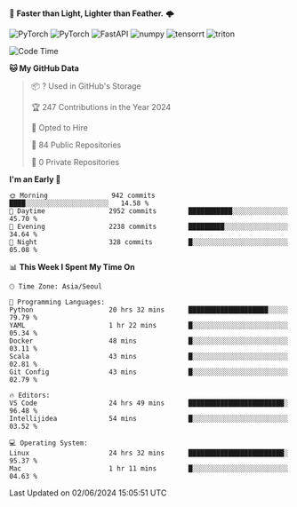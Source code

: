 :rocket: **Faster than Light, Lighter than Feather.** 🌩️

  <img alt="PyTorch" src ="https://img.shields.io/badge/PyTorch-EE4C2C.svg?&style=for-the-badge&logo=PyTorch&logoColor=white"/> <img alt="PyTorch" src ="https://img.shields.io/badge/Lightning-792EE5.svg?&style=for-the-badge&logo=PyTorch Lightning&logoColor=white"/> <img alt="FastAPI" src ="https://img.shields.io/badge/FastAPI-3E8E84.svg?&style=for-the-badge&logo=FastAPI&logoColor=white"/> <img alt="numpy" src ="https://img.shields.io/badge/NumPy-013243.svg?&style=for-the-badge&logo=NumPy&logoColor=white"/> <img alt="tensorrt" src ="https://img.shields.io/badge/TensorRT-76B900.svg?&style=for-the-badge&logo=nvidia&logoColor=white"/> <img alt="triton" src ="https://img.shields.io/badge/Triton-76B900.svg?&style=for-the-badge&logo=nvidia&logoColor=white"/>

<!--START_SECTION:waka-->
![Code Time](http://img.shields.io/badge/Code%20Time-406%20hrs%2033%20mins-blue)

**🐱 My GitHub Data** 

> 📦 ? Used in GitHub's Storage 
 > 
> 🏆 247 Contributions in the Year 2024
 > 
> 💼 Opted to Hire
 > 
> 📜 84 Public Repositories 
 > 
> 🔑 0 Private Repositories 
 > 
**I'm an Early 🐤** 

```text
🌞 Morning                942 commits         ████░░░░░░░░░░░░░░░░░░░░░   14.58 % 
🌆 Daytime                2952 commits        ███████████░░░░░░░░░░░░░░   45.70 % 
🌃 Evening                2238 commits        █████████░░░░░░░░░░░░░░░░   34.64 % 
🌙 Night                  328 commits         █░░░░░░░░░░░░░░░░░░░░░░░░   05.08 % 
```


📊 **This Week I Spent My Time On** 

```text
🕑︎ Time Zone: Asia/Seoul

💬 Programming Languages: 
Python                   20 hrs 32 mins      ████████████████████░░░░░   79.79 % 
YAML                     1 hr 22 mins        █░░░░░░░░░░░░░░░░░░░░░░░░   05.34 % 
Docker                   48 mins             █░░░░░░░░░░░░░░░░░░░░░░░░   03.11 % 
Scala                    43 mins             █░░░░░░░░░░░░░░░░░░░░░░░░   02.81 % 
Git Config               43 mins             █░░░░░░░░░░░░░░░░░░░░░░░░   02.79 % 

🔥 Editors: 
VS Code                  24 hrs 49 mins      ████████████████████████░   96.48 % 
Intellijidea             54 mins             █░░░░░░░░░░░░░░░░░░░░░░░░   03.52 % 

💻 Operating System: 
Linux                    24 hrs 32 mins      ████████████████████████░   95.37 % 
Mac                      1 hr 11 mins        █░░░░░░░░░░░░░░░░░░░░░░░░   04.63 % 
```


 Last Updated on 02/06/2024 15:05:51 UTC
<!--END_SECTION:waka-->
